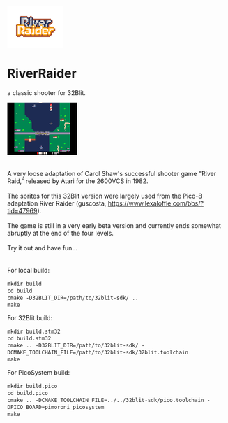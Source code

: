 ![](/assets/image.png)
# RiverRaider
a classic shooter for 32Blit.<BR>

![](/assets/screenshot.bmp)<BR>
<BR>

A very loose adaptation of Carol Shaw's successful shooter game "River Raid," released by Atari for the 2600VCS in 1982.<BR>
<BR>
The sprites for this 32Blit version were largely used from the Pico-8 adaptation River Raider (guscosta, https://www.lexaloffle.com/bbs/?tid=47969).<BR>
<BR>
The game is still in a very early beta version and currently ends somewhat abruptly at the end of the four levels.<BR>
<BR>
Try it out and have fun...<BR>
<BR>
<BR>
For local build:
```
mkdir build
cd build
cmake -D32BLIT_DIR=/path/to/32blit-sdk/ ..
make
```

For 32Blit build:
```
mkdir build.stm32
cd build.stm32
cmake .. -D32BLIT_DIR=/path/to/32blit-sdk/ -DCMAKE_TOOLCHAIN_FILE=/path/to/32blit-sdk/32blit.toolchain
make
```

For PicoSystem build:
```
mkdir build.pico
cd build.pico
cmake .. -DCMAKE_TOOLCHAIN_FILE=../../32blit-sdk/pico.toolchain -DPICO_BOARD=pimoroni_picosystem
make
```
